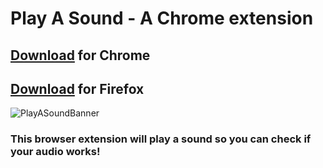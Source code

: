 # Play A Sound - A Chrome extension

## [Download](https://chrome.google.com/webstore/detail/play-a-sound/lophbbmejgjiindjndmnanmepnnokldm/) for Chrome
## [Download](https://addons.mozilla.org/en-US/firefox/addon/virej-dasani/) for Firefox

![PlayASoundBanner](https://github.com/virejdasani/PlayASound/blob/master/assets/storeAssets/promo-tiles/banner.png?raw=true)

### This browser extension will play a sound so you can check if your audio works!
